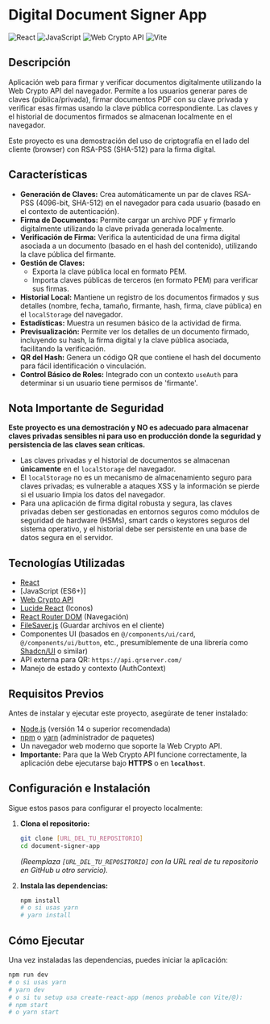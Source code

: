 # Digital Document Signer App

![React](https://img.shields.io/badge/React-61DAFB?style=for-the-badge&logo=react&logoColor=black)
![JavaScript](https://img.shields.io/badge/JavaScript-F7DF1E?style=for-the-badge&logo=javascript&logoColor=black)
![Web Crypto API](https://img.shields.io/badge/Web%20Crypto%20API-30A3DC?style=for-the-badge&logo=webcomponents&logoColor=white)
![Vite](https://img.shields.io/badge/Vite-646CFF?style=for-the-badge&logo=vite&logoColor=white)

## Descripción

Aplicación web para firmar y verificar documentos digitalmente utilizando la Web Crypto API del navegador. Permite a los usuarios generar pares de claves (pública/privada), firmar documentos PDF con su clave privada y verificar esas firmas usando la clave pública correspondiente. Las claves y el historial de documentos firmados se almacenan localmente en el navegador.

Este proyecto es una demostración del uso de criptografía en el lado del cliente (browser) con RSA-PSS (SHA-512) para la firma digital.

## Características

* **Generación de Claves:** Crea automáticamente un par de claves RSA-PSS (4096-bit, SHA-512) en el navegador para cada usuario (basado en el contexto de autenticación).
* **Firma de Documentos:** Permite cargar un archivo PDF y firmarlo digitalmente utilizando la clave privada generada localmente.
* **Verificación de Firma:** Verifica la autenticidad de una firma digital asociada a un documento (basado en el hash del contenido), utilizando la clave pública del firmante.
* **Gestión de Claves:**
    * Exporta la clave pública local en formato PEM.
    * Importa claves públicas de terceros (en formato PEM) para verificar sus firmas.
* **Historial Local:** Mantiene un registro de los documentos firmados y sus detalles (nombre, fecha, tamaño, firmante, hash, firma, clave pública) en el `localStorage` del navegador.
* **Estadísticas:** Muestra un resumen básico de la actividad de firma.
* **Previsualización:** Permite ver los detalles de un documento firmado, incluyendo su hash, la firma digital y la clave pública asociada, facilitando la verificación.
* **QR del Hash:** Genera un código QR que contiene el hash del documento para fácil identificación o vinculación.
* **Control Básico de Roles:** Integrado con un contexto `useAuth` para determinar si un usuario tiene permisos de 'firmante'.

## Nota Importante de Seguridad

**Este proyecto es una demostración y NO es adecuado para almacenar claves privadas sensibles ni para uso en producción donde la seguridad y persistencia de las claves sean críticas.**

* Las claves privadas y el historial de documentos se almacenan **únicamente** en el `localStorage` del navegador.
* El `localStorage` no es un mecanismo de almacenamiento seguro para claves privadas; es vulnerable a ataques XSS y la información se pierde si el usuario limpia los datos del navegador.
* Para una aplicación de firma digital robusta y segura, las claves privadas deben ser gestionadas en entornos seguros como módulos de seguridad de hardware (HSMs), smart cards o keystores seguros del sistema operativo, y el historial debe ser persistente en una base de datos segura en el servidor.

## Tecnologías Utilizadas

* [React](https://react.dev/)
* [JavaScript (ES6+)]
* [Web Crypto API](https://developer.mozilla.org/en-US/docs/Web/API/Web_Crypto_API)
* [Lucide React](https://lucide.dev/icons/) (Iconos)
* [React Router DOM](https://reactrouter.com/en/main) (Navegación)
* [FileSaver.js](https://github.com/eligrey/FileSaver.js/) (Guardar archivos en el cliente)
* Componentes UI (basados en `@/components/ui/card`, `@/components/ui/button`, etc., presumiblemente de una librería como [Shadcn/UI](https://ui.shadcn.com/) o similar)
* API externa para QR: `https://api.qrserver.com/`
* Manejo de estado y contexto (AuthContext)

## Requisitos Previos

Antes de instalar y ejecutar este proyecto, asegúrate de tener instalado:

* [Node.js](https://nodejs.org/) (versión 14 o superior recomendada)
* [npm](https://www.npmjs.com/) o [yarn](https://yarnpkg.com/) (administrador de paquetes)
* Un navegador web moderno que soporte la Web Crypto API.
* **Importante:** Para que la Web Crypto API funcione correctamente, la aplicación debe ejecutarse bajo **HTTPS** o en **`localhost`**.

## Configuración e Instalación

Sigue estos pasos para configurar el proyecto localmente:

1.  **Clona el repositorio:**
    ```bash
    git clone [URL_DEL_TU_REPOSITORIO]
    cd document-signer-app
    ```
    *(Reemplaza `[URL_DEL_TU_REPOSITORIO]` con la URL real de tu repositorio en GitHub u otro servicio).*

2.  **Instala las dependencias:**
    ```bash
    npm install
    # o si usas yarn
    # yarn install
    ```

## Cómo Ejecutar

Una vez instaladas las dependencias, puedes iniciar la aplicación:

```bash
npm run dev
# o si usas yarn
# yarn dev
# o si tu setup usa create-react-app (menos probable con Vite/@):
# npm start 
# o yarn start
